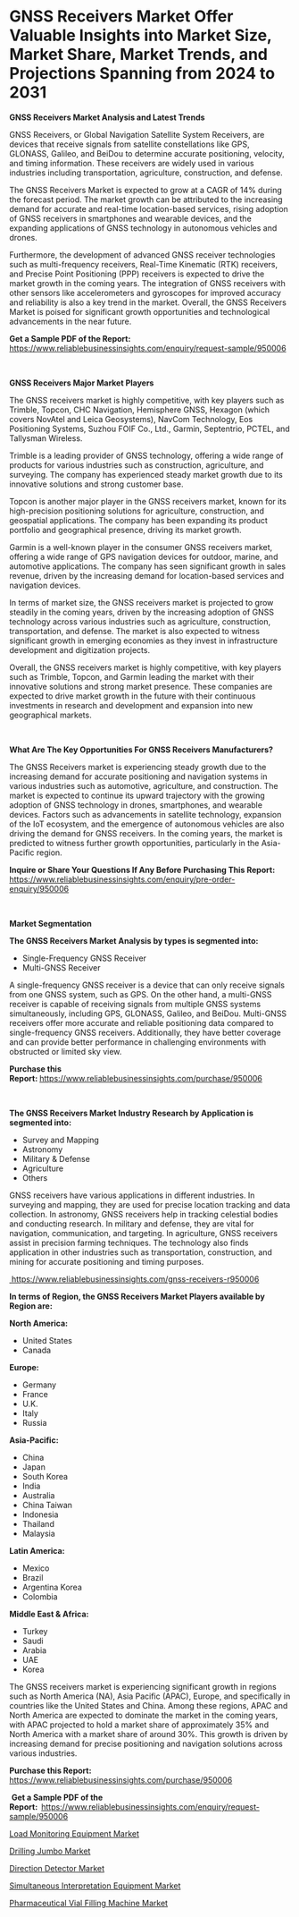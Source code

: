 <p><h1>GNSS Receivers Market Offer Valuable Insights into Market Size, Market Share, Market Trends, and Projections Spanning from 2024 to 2031</h1></p><p><strong>GNSS Receivers Market Analysis and Latest Trends</strong></p>
<p><p>GNSS Receivers, or Global Navigation Satellite System Receivers, are devices that receive signals from satellite constellations like GPS, GLONASS, Galileo, and BeiDou to determine accurate positioning, velocity, and timing information. These receivers are widely used in various industries including transportation, agriculture, construction, and defense.</p><p>The GNSS Receivers Market is expected to grow at a CAGR of 14% during the forecast period. The market growth can be attributed to the increasing demand for accurate and real-time location-based services, rising adoption of GNSS receivers in smartphones and wearable devices, and the expanding applications of GNSS technology in autonomous vehicles and drones. </p><p>Furthermore, the development of advanced GNSS receiver technologies such as multi-frequency receivers, Real-Time Kinematic (RTK) receivers, and Precise Point Positioning (PPP) receivers is expected to drive the market growth in the coming years. The integration of GNSS receivers with other sensors like accelerometers and gyroscopes for improved accuracy and reliability is also a key trend in the market. Overall, the GNSS Receivers Market is poised for significant growth opportunities and technological advancements in the near future.</p></p>
<p><strong>Get a Sample PDF of the Report:&nbsp;</strong> <a href="https://www.reliablebusinessinsights.com/enquiry/request-sample/950006">https://www.reliablebusinessinsights.com/enquiry/request-sample/950006</a></p>
<p>&nbsp;</p>
<p><strong>GNSS Receivers Major Market Players</strong></p>
<p><p>The GNSS receivers market is highly competitive, with key players such as Trimble, Topcon, CHC Navigation, Hemisphere GNSS, Hexagon (which covers NovAtel and Leica Geosystems), NavCom Technology, Eos Positioning Systems, Suzhou FOIF Co., Ltd., Garmin, Septentrio, PCTEL, and Tallysman Wireless. </p><p>Trimble is a leading provider of GNSS technology, offering a wide range of products for various industries such as construction, agriculture, and surveying. The company has experienced steady market growth due to its innovative solutions and strong customer base.</p><p>Topcon is another major player in the GNSS receivers market, known for its high-precision positioning solutions for agriculture, construction, and geospatial applications. The company has been expanding its product portfolio and geographical presence, driving its market growth.</p><p>Garmin is a well-known player in the consumer GNSS receivers market, offering a wide range of GPS navigation devices for outdoor, marine, and automotive applications. The company has seen significant growth in sales revenue, driven by the increasing demand for location-based services and navigation devices.</p><p>In terms of market size, the GNSS receivers market is projected to grow steadily in the coming years, driven by the increasing adoption of GNSS technology across various industries such as agriculture, construction, transportation, and defense. The market is also expected to witness significant growth in emerging economies as they invest in infrastructure development and digitization projects.</p><p>Overall, the GNSS receivers market is highly competitive, with key players such as Trimble, Topcon, and Garmin leading the market with their innovative solutions and strong market presence. These companies are expected to drive market growth in the future with their continuous investments in research and development and expansion into new geographical markets.</p></p>
<p>&nbsp;</p>
<p><strong>What Are The Key Opportunities For GNSS Receivers Manufacturers?</strong></p>
<p><p>The GNSS Receivers market is experiencing steady growth due to the increasing demand for accurate positioning and navigation systems in various industries such as automotive, agriculture, and construction. The market is expected to continue its upward trajectory with the growing adoption of GNSS technology in drones, smartphones, and wearable devices. Factors such as advancements in satellite technology, expansion of the IoT ecosystem, and the emergence of autonomous vehicles are also driving the demand for GNSS receivers. In the coming years, the market is predicted to witness further growth opportunities, particularly in the Asia-Pacific region.</p></p>
<p><strong>Inquire or Share Your Questions If Any Before Purchasing This Report:</strong> <a href="https://www.reliablebusinessinsights.com/enquiry/pre-order-enquiry/950006">https://www.reliablebusinessinsights.com/enquiry/pre-order-enquiry/950006</a></p>
<p>&nbsp;</p>
<p><strong>Market Segmentation</strong></p>
<p><strong>The GNSS Receivers Market Analysis by types is segmented into:</strong></p>
<p><ul><li>Single-Frequency GNSS Receiver</li><li>Multi-GNSS Receiver</li></ul></p>
<p><p>A single-frequency GNSS receiver is a device that can only receive signals from one GNSS system, such as GPS. On the other hand, a multi-GNSS receiver is capable of receiving signals from multiple GNSS systems simultaneously, including GPS, GLONASS, Galileo, and BeiDou. Multi-GNSS receivers offer more accurate and reliable positioning data compared to single-frequency GNSS receivers. Additionally, they have better coverage and can provide better performance in challenging environments with obstructed or limited sky view.</p></p>
<p><strong>Purchase this Report:&nbsp;</strong><a href="https://www.reliablebusinessinsights.com/purchase/950006">https://www.reliablebusinessinsights.com/purchase/950006</a></p>
<p>&nbsp;</p>
<p><strong>The GNSS Receivers Market Industry Research by Application is segmented into:</strong></p>
<p><ul><li>Survey and Mapping</li><li>Astronomy</li><li>Military & Defense</li><li>Agriculture</li><li>Others</li></ul></p>
<p><p>GNSS receivers have various applications in different industries. In surveying and mapping, they are used for precise location tracking and data collection. In astronomy, GNSS receivers help in tracking celestial bodies and conducting research. In military and defense, they are vital for navigation, communication, and targeting. In agriculture, GNSS receivers assist in precision farming techniques. The technology also finds application in other industries such as transportation, construction, and mining for accurate positioning and timing purposes.</p></p>
<p><a href="https://www.reliablebusinessinsights.com/gnss-receivers-r950006">&nbsp;https://www.reliablebusinessinsights.com/gnss-receivers-r950006</a></p>
<p><strong>In terms of Region, the GNSS Receivers Market Players available by Region are:</strong></p>
<p>
    <p> <strong> North America: </strong>
        <ul>
            <li>United States</li>
            <li>Canada</li>
        </ul>
        </p> 
    <p> <strong> Europe: </strong>
        <ul>
            <li>Germany</li>
            <li>France</li>
            <li>U.K.</li>
            <li>Italy</li>
            <li>Russia</li>
        </ul>
        </p> 
    <p> <strong> Asia-Pacific: </strong>
        <ul>
            <li>China</li>
            <li>Japan</li>
            <li>South Korea</li>
            <li>India</li>
            <li>Australia</li>
            <li>China Taiwan</li>
            <li>Indonesia</li>
            <li>Thailand</li>
            <li>Malaysia</li>
        </ul>
        </p> 
    <p> <strong> Latin America: </strong>
        <ul>
            <li>Mexico</li>
            <li>Brazil</li>
            <li>Argentina Korea</li>
            <li>Colombia</li>
        </ul>
        </p> 
    <p> <strong> Middle East & Africa: </strong>
        <ul>
            <li>Turkey</li>
            <li>Saudi</li>
            <li>Arabia</li>
            <li>UAE</li>
            <li>Korea</li>
        </ul>
    </p>
    </p>
<p><p>The GNSS receivers market is experiencing significant growth in regions such as North America (NA), Asia Pacific (APAC), Europe, and specifically in countries like the United States and China. Among these regions, APAC and North America are expected to dominate the market in the coming years, with APAC projected to hold a market share of approximately 35% and North America with a market share of around 30%. This growth is driven by increasing demand for precise positioning and navigation solutions across various industries.</p></p>
<p><strong>Purchase this Report: </strong><a href="https://www.reliablebusinessinsights.com/purchase/950006">https://www.reliablebusinessinsights.com/purchase/950006</a></p>
<p>&nbsp;<strong>Get a Sample PDF of the Report:&nbsp;&nbsp;</strong><a href="https://www.reliablebusinessinsights.com/enquiry/request-sample/950006">https://www.reliablebusinessinsights.com/enquiry/request-sample/950006</a></p>
<p><strong></strong></p>
<p><p><a href="https://medium.com/@felipestehr/load-monitoring-equipment-market-share-market-analysis-growth-trends-forecasts-for-period-eec51d236048">Load Monitoring Equipment Market</a></p><p><a href="https://medium.com/@madisynreinger/global-drilling-jumbo-market-analysis-trends-forecasts-and-growth-opportunities-2024-2031-in-9ad64a999c2a">Drilling Jumbo Market</a></p><p><a href="https://medium.com/@billyrice626/direction-detector-market-research-report-includes-analysis-on-market-size-share-and-growth-rate-11f4d5efe4fb">Direction Detector Market</a></p><p><a href="https://medium.com/@joshdavis1955/market-forecast-global-simultaneous-interpretation-equipment-trends-and-impact-analysis-2024-fe9299d7d05d">Simultaneous Interpretation Equipment Market</a></p><p><a href="https://medium.com/@welsonwiden94552/global-pharmaceutical-vial-filling-machine-market-is-projected-to-grow-at-a-cagr-of-14-1-b92acffde3e2">Pharmaceutical Vial Filling Machine Market</a></p></p>
